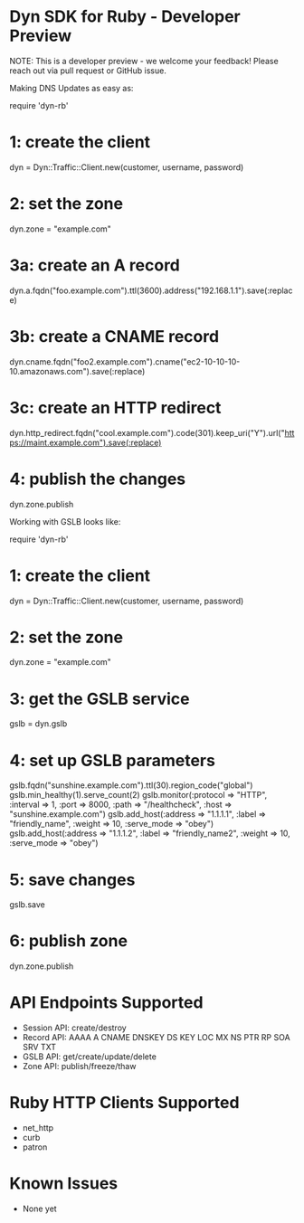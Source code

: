 
# Dyn SDK for Ruby - Developer Preview

NOTE: This is a developer preview - we welcome your feedback!
Please reach out via pull request or GitHub issue.

Making DNS Updates as easy as:

   require 'dyn-rb'

   # 1: create the client
   dyn = Dyn::Traffic::Client.new(customer, username, password)
   
   # 2: set the zone
   dyn.zone = "example.com"
   
   # 3a: create an A record
   dyn.a.fqdn("foo.example.com").ttl(3600).address("192.168.1.1").save(:replace)
   
   # 3b: create a CNAME record
   dyn.cname.fqdn("foo2.example.com").cname("ec2-10-10-10-10.amazonaws.com").save(:replace)
   
   # 3c: create an HTTP redirect
   dyn.http_redirect.fqdn("cool.example.com").code(301).keep_uri("Y").url("https://maint.example.com").save(:replace)

   # 4: publish the changes
   dyn.zone.publish


Working with GSLB looks like:

   require 'dyn-rb'
   
   # 1: create the client
   dyn = Dyn::Traffic::Client.new(customer, username, password)
   
   # 2: set the zone
   dyn.zone = "example.com"
   
   # 3: get the GSLB service
   gslb = dyn.gslb
   
   # 4: set up GSLB parameters
   gslb.fqdn("sunshine.example.com").ttl(30).region_code("global")
   gslb.min_healthy(1).serve_count(2)
   gslb.monitor(:protocol => "HTTP", :interval => 1, :port => 8000, :path => "/healthcheck", :host => "sunshine.example.com")
   gslb.add_host(:address => "1.1.1.1", :label => "friendly_name", :weight => 10, :serve_mode => "obey")
   gslb.add_host(:address => "1.1.1.2", :label => "friendly_name2", :weight => 10, :serve_mode => "obey")
   
   # 5: save changes
   gslb.save
   
   # 6: publish zone
   dyn.zone.publish


# API Endpoints Supported

* Session API: create/destroy
* Record API: AAAA A CNAME DNSKEY DS KEY LOC MX NS PTR RP SOA SRV TXT
* GSLB API: get/create/update/delete
* Zone API: publish/freeze/thaw

# Ruby HTTP Clients Supported

* net_http
* curb
* patron

# Known Issues

* None yet